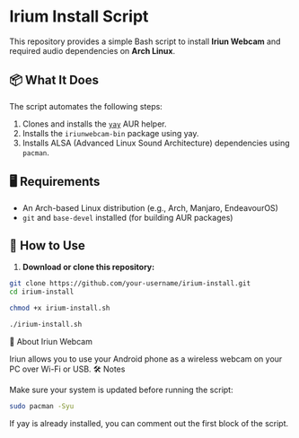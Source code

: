 # Irium Install Script

This repository provides a simple Bash script to install **Iriun Webcam** and required audio dependencies on **Arch Linux**.

## 📦 What It Does

The script automates the following steps:

1. Clones and installs the [`yay`](https://github.com/Jguer/yay) AUR helper.
2. Installs the `iriunwebcam-bin` package using yay.
3. Installs ALSA (Advanced Linux Sound Architecture) dependencies using `pacman`.

## 🖥️ Requirements

- An Arch-based Linux distribution (e.g., Arch, Manjaro, EndeavourOS)
- `git` and `base-devel` installed (for building AUR packages)

## 🚀 How to Use

1. **Download or clone this repository:**

```bash
git clone https://github.com/your-username/irium-install.git
cd irium-install
```
```bash
chmod +x irium-install.sh
```
```bash
./irium-install.sh
```
🎥 About Iriun Webcam

Iriun allows you to use your Android phone as a wireless webcam on your PC over Wi-Fi or USB.
🛠️ Notes

Make sure your system is updated before running the script:

```bash
sudo pacman -Syu
```

If yay is already installed, you can comment out the first block of the script.
